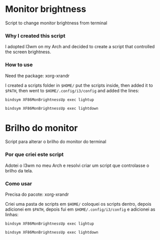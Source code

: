# Monitor brightness
Script to change monitor brightness from terminal

### Why I created this script
I adopted I3wm on my Arch and decided to create a script that controlled the screen brightness.

### How to use
Need the package: xorg-xrandr

I created a scripts folder in `$HOME/` put the scripts inside, then added it to `$PATH`, then went to `$HOME/.config/i3/config` and added the lines:

`bindsym XF86MonBrightnessUp exec lightup`

`bindsym XF86MonBrightnessUp exec lightdown`



# Brilho do monitor
Script para alterar o brilho do monitor do terminal

### Por que criei este script
Adotei o I3wm no meu Arch e resolvi criar um script que controlasse o brilho da tela.

### Como usar
Precisa do pacote: xorg-xrandr

Criei uma pasta de scripts em `$HOME/` coloquei os scripts dentro, depois adicionei em `$PATH`, depois fui em `$HOME/.config/i3/config` e adicionei as linhas:

`bindsym XF86MonBrightnessUp exec lightup`

`bindsym XF86MonBrightnessUp exec lightdown`
